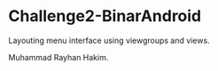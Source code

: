 # Challenge2-BinarAndroid
Layouting menu interface using viewgroups and views.

Muhammad Rayhan Hakim.

